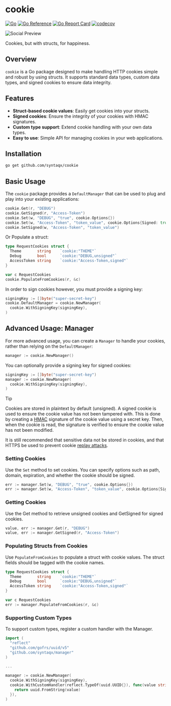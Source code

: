 # cookie

[![Go](https://github.com/syntaqx/cookie/actions/workflows/go.yml/badge.svg)](https://github.com/syntaqx/cookie/actions/workflows/go.yml)
[![Go Reference](https://pkg.go.dev/badge/github.com/syntaqx/cookie.svg)](https://pkg.go.dev/github.com/syntaqx/cookie)
[![Go Report Card](https://goreportcard.com/badge/github.com/syntaqx/cookie)](https://goreportcard.com/report/github.com/syntaqx/cookie)
[![codecov](https://codecov.io/gh/syntaqx/cookie/graph/badge.svg?token=2YEeUinfQe)](https://codecov.io/gh/syntaqx/cookie)

![Social Preview](./.github/repository-open-graph-template.png)

Cookies, but with structs, for happiness.

## Overview

`cookie` is a Go package designed to make handling HTTP cookies simple and robust by using structs. It supports standard data types, custom data types, and signed cookies to ensure data integrity.

## Features

- **Struct-based cookie values**: Easily get cookies into your structs.
- **Signed cookies**: Ensure the integrity of your cookies with HMAC signatures.
- **Custom type support**: Extend cookie handling with your own data types.
- **Easy to use**: Simple API for managing cookies in your web applications.

## Installation

```bash
go get github.com/syntaqx/cookie
```

## Basic Usage

The `cookie` package provides a `DefaultManager` that can be used to plug and
play into your existing applications:

```go
cookie.Get(r, "DEBUG")
cookie.GetSigned(r, "Access-Token")
cookie.Set(w, "DEBUG", "true", cookie.Options{})
cookie.Set(w, "Access-Token", "token_value", cookie.Options{Signed: true})
cookie.SetSigned(w, "Access-Token", "token_value")
```

Or Populate a struct:

```go
type RequestCookies struct {
  Theme       string    `cookie:"THEME"`
  Debug       bool      `cookie:"DEBUG,unsigned"`
  AccessToken string    `cookie:"Access-Token,signed"`
}

var c RequestCookies
cookie.PopulateFromCookies(r, &c)
```

In order to sign cookies however, you must provide a signing key:

```go
signingKey := []byte("super-secret-key")
cookie.DefaultManager = cookie.NewManager(
  cookie.WithSigningKey(signingKey),
)
```

## Advanced Usage: Manager

For more advanced usage, you can create a `Manager` to handle your cookies,
rather than relying on the `DefaultManager`:

```go
manager := cookie.NewManager()
```

You can optionally provide a signing key for signed cookies:

```go
signingKey := []byte("super-secret-key")
manager := cookie.NewManager(
  cookie.WithSigningKey(signingKey),
)
```

> [!TIP]
> Cookies are stored in plaintext by default (unsigned). A signed cookie is used
> to ensure the cookie value has not been tampered with. This is done by
> creating a [HMAC][] signature of the cookie value using a secret key. Then,
> when the cookie is read, the signature is verified to ensure the cookie value
> has not been modified.
>
> It is still recommended that sensitive data not be stored in cookies, and that
> HTTPS be used to prevent cookie [replay attacks][].

[HMAC]: https://en.wikipedia.org/wiki/HMAC
[replay attacks]: https://en.wikipedia.org/wiki/Replay_attack

### Setting Cookies

Use the `Set` method to set cookies. You can specify options such as path,
domain, expiration, and whether the cookie should be signed.

```go
err := manager.Set(w, "DEBUG", "true", cookie.Options{})
err := manager.Set(w, "Access-Token", "token_value", cookie.Options{Signed: true})
```

### Getting Cookies

Use the Get method to retrieve unsigned cookies and GetSigned for signed cookies.

```go
value, err := manager.Get(r, "DEBUG")
value, err := manager.GetSigned(r, "Access-Token")
```

### Populating Structs from Cookies

Use `PopulateFromCookies` to populate a struct with cookie values. The struct
fields should be tagged with the cookie names.

```go
type RequestCookies struct {
  Theme       string    `cookie:"THEME"`
  Debug       bool      `cookie:"DEBUG,unsigned"`
  AccessToken string    `cookie:"Access-Token,signed"`
}

var c RequestCookies
err := manager.PopulateFromCookies(r, &c)
```

### Supporting Custom Types

To support custom types, register a custom handler with the Manager.

```go
import (
  "reflect"
  "github.com/gofrs/uuid/v5"
  "github.com/syntaqx/manager"
)

...

manager := cookie.NewManager(
  cookie.WithSigningKey(signingKey),
  cookie.WithCustomHandler(reflect.TypeOf(uuid.UUID{}), func(value string) (interface{}, error) {
    return uuid.FromString(value)
  }),
)
```
